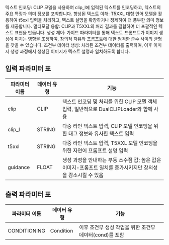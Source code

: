 텍스트 인코딩: CLIP 모델을 사용하여 clip_l에 입력된 텍스트를 인코딩하고, 텍스트의 주요 특징과 의미 정보를 포착합니다.
향상된 텍스트 이해: T5XXL 대형 언어 모델을 활용하여 t5xxl 입력을 처리하고, 텍스트 설명을 확장하거나 정제하여 더 풍부한 의미 정보를 제공합니다.
멀티모달 융합: CLIP과 T5XXL의 처리 결과를 결합하여 더 포괄적인 텍스트 표현을 만듭니다.
생성 제어: 가이드 파라미터를 통해 텍스트 프롬프트가 이미지 생성에 미치는 영향을 조정하여, 창의적 자유와 프롬프트에 대한 엄격한 준수 사이의 균형을 찾을 수 있습니다.
조건부 데이터 생성: 처리된 조건부 데이터를 출력하여, 이후 이미지 생성 과정에서 생성된 이미지가 텍스트 설명과 일치하도록 합니다.

## 입력 파라미터 표

| 파라미터 이름 | 데이터 유형 | 기능 |
|--------------|-------------|------|
| clip         | CLIP        | 텍스트 인코딩 및 처리를 위한 CLIP 모델 객체 입력, 일반적으로 DualCLIPLoader와 함께 사용 |
| clip_l       | STRING      | 다중 라인 텍스트 입력, CLIP 모델 인코딩을 위한 태그 정보와 유사한 텍스트 입력 |
| t5xxl        | STRING      | 다중 라인 텍스트 입력, T5XXL 모델 인코딩을 위한 자연어 프롬프트 설명 입력 |
| guidance     | FLOAT       | 생성 과정을 안내하는 부동 소수점 값; 높은 값은 이미지-프롬프트 일치를 증가시키지만 창의성을 감소시킬 수 있음 |

## 출력 파라미터 표

| 파라미터 이름 | 데이터 유형 | 기능 |
|--------------|-------------|------|
| CONDITIONING | Condition   | 이후 조건부 생성 작업을 위한 조건부 데이터(cond)를 포함 |
